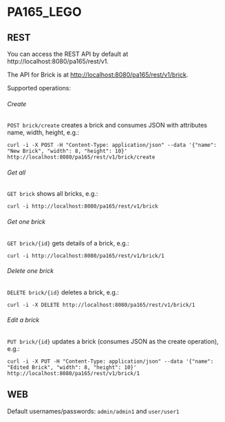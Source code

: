 # PA165_LEGO

REST
-----

You can access the REST API by default at http://localhost:8080/pa165/rest/v1.

The API for Brick is at <http://localhost:8080/pa165/rest/v1/brick>.

Supported operations:


###### Create
`POST brick/create` creates a brick and consumes JSON with attributes name, width, height, e.g.:
```
curl -i -X POST -H "Content-Type: application/json" --data '{"name": "New Brick", "width": 8, "height": 10}' http://localhost:8080/pa165/rest/v1/brick/create
```

###### Get all
`GET brick` shows all bricks, e.g.:
```
curl -i http://localhost:8080/pa165/rest/v1/brick
```

###### Get one brick
`GET brick/{id}` gets details of a brick, e.g.:
```
curl -i http://localhost:8080/pa165/rest/v1/brick/1
```

###### Delete one brick
`DELETE brick/{id}` deletes a brick, e.g.:
```
curl -i -X DELETE http://localhost:8080/pa165/rest/v1/brick/1
```

###### Edit a brick
`PUT brick/{id}` updates a brick (consumes JSON as the create operation), e.g.:
```
curl -i -X PUT -H "Content-Type: application/json" --data '{"name": "Edited Brick", "width": 8, "height": 10}' http://localhost:8080/pa165/rest/v1/brick/1
```


WEB
-----

Default usernames/passwords: `admin/admin1` and `user/user1`
